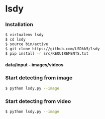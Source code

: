  
# lsdy

### Installation

```sh
$ virtualenv lsdy
$ cd lsdy
$ source bin/active
$ git clone https://github.com/LSDkk5/lsdy
$ pip install -r src/REQUIREMENTS.txt
```
#### data/input - images/videos 


### Start detecting from image
```sh
$ python lsdy.py --image
```

### Start detecting from video
```sh
$ python lsdy.py --image
```